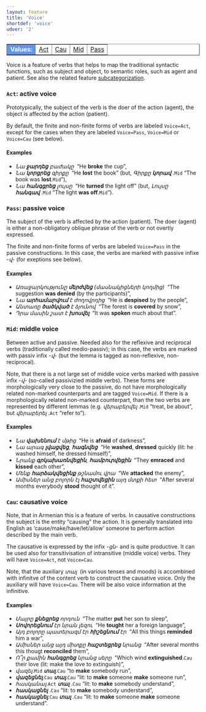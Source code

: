 ```yaml
---
layout: feature
title: 'Voice'
shortdef: 'voice'
udver: '2'
---
```


<table class="typeindex" border="1">
<tr>
  <td style="background-color:cornflowerblue;color:white"><strong>Values:</strong> </td>
  <td><a href="#Act">Act</a></td>
  <td><a href="#Cau">Cau</a></td>
  <td><a href="#Mid">Mid</a></td>
  <td><a href="#Pass">Pass</a></td>
</tr>
</table>

Voice is a feature of verbs that helps to map the traditional syntactic functions,
such as subject and object, to semantic roles, such as agent and patient. See also the related feature [subcategorization](Subcat).

### <a name="Act">`Act`</a>: active voice

Prototypically, the subject of the verb is the doer of the action (agent), the object is affected by the action (patient).

By default, the finite and non-finite forms of verbs are labeled `Voice=Act`, except for the cases when they are labeled `Voice=Pass`, `Voice=Mid` or `Voice=Cau` (see below).

#### Examples

* _Նա <b>ջարդեց</b> բաժակը&nbsp;_ “He <b>broke</b> the cup”,
* _Նա <b>կորցրեց</b> գիրքը&nbsp;_ “He <b>lost</b> the book” (but, _Գիրքը <b>կորավ</b>&nbsp;_.`Mid` “The book was <b>lost</b>.`Mid`”),
* _Նա <b>հանգցրեց</b> լույսը&nbsp;_ “He <b>turned</b> the light off” (but, _Լույսը <b>հանգավ</b>&nbsp;_.`Mid` “The light <b>was off</b>.`Mid`”).

### <a name="Pass">`Pass`</a>: passive voice

The subject of the verb is affected by the action (patient). The doer (agent) is either a non-obligatory oblique phrase of the verb or not overtly expressed.

The finite and non-finite forms of verbs are labeled `Voice=Pass` in the passive constructions. In this case, the verbs are marked with passive infixe _-վ-_ (for exeptions see below).

#### Examples

* _Առաջարկությունը <b>մերժվեց</b> (մասնակիցների կողմից)&nbsp;_ “The suggestion <b>was denied</b> (by the participants)”,
* _Նա <b>արհամարվում</b> է ժողովրդից&nbsp;_ “He is <b>despised</b> by the people”,
* _Անտառը <b>ծածկված</b> է ձյունով&nbsp;_ “The forest is <b>covered</b> by snow”,
* _Դրա մասին շատ է <b>խոսվել</b>&nbsp;_ “It was <b>spoken</b> much about that”.

### <a name="Mid">`Mid`</a>: middle voice

Between active and passive. Needed also for the reflexive and reciprocal verbs (traditionally called medio-passiv); in this case, the verbs are marked with passiv infix _-վ-_ (but the lemma is tagged as non-reflexive, non-reciprocal).

Note, that there is a not large set of middle voice verbs marked with passive infix _-վ-_ (so-called passivizied middle verbs). These forms are morphologically very close to the passive, do not have morphologically related non-marked counterparts and are tagged `Voice=Mid`. If there is a morphologically related non-marked counterpart, than the two verbs are represented by different lemmas (e.g. _վերաբերվել&nbsp;_.`Mid` “treat, be about”, but _վերաբերել&nbsp;_.`Act` “refer to”).

#### Examples

* _Նա <b>վախենում</b> է մթից&nbsp;_ “He is <b>afraid</b> of darkness”,
* _Նա արագ <b>լվացվեց</b>, <b>հագնվեց</b>&nbsp;_ “He <b>washed</b>, <b>dressed</b> quickly (lit: he washed himself, he dressed himself)”,
* _Նրանք <b>գրկախառնվեցին</b>, <b>համբուրվեցին</b>&nbsp;_ “They <b>emraced</b> and <b>kissed</b> each other”,
* _Մենք <b>հարձակվեցինք</b> թշնամու վրա&nbsp;_ “We <b>attacked</b> the enemy”,
* _Ամիսներ անց բոլորն էլ <b>հաշտվեցին</b> այդ մտքի հետ&nbsp;_ “After several months everybody <b>stood</b> thought of it”.

### <a name="Cau">`Cau`</a>: causative voice

Note, that in Armenian this is a feature of verbs. In causative constructions the subject is the entity “causing” the action. It is generally translated into English as ‘cause/make/have/let/allow’ someone to perform action described by the main verb. 

The causative is expressed by the infix _-ցն-_ and is quite productive. It can be used also for transitivisation of intransitive (middle voice) verbs. They will have `Voice=Act`, not `Voice=Cau`.

Note, that the auxiliary _տալ&nbsp;_ (in various tenses and moods) is accombined with infinitve of the content verb to construct the causative voice. Only the auxiliary will have `Voice=Cau`. There will be also voice information at the infinitive.

#### Examples

* _Մայրը <b>քնեցրեց</b> որդուն&nbsp;_ “The matter <b>put</b> her son to sleep”,
* _<b>Սովորեցնում</b> էր նրան լեզու&nbsp;_ “He <b>tought</b> her a foreign language”,
* _Այդ բոլորը պատերազմ էր <b>հիշեցնում</b> էր&nbsp;_ “All this things <b>reminded</b> him a war”,
* _Ամիսներ անց այդ միտքը <b>հաշտեցրեց</b> նրանց&nbsp;_ “After several months this thougt <b>reconciled</b> them”,
* _Ո՞ր քամին <b>հանգցրեց</b> նրանց սերը&nbsp;_ “Which wind <b>extinguished</b>.`Cau` their love (lit: make the love to extinguish)”,
* _վազել_.`Mid` _<b>տալ</b>_.`Cau` “to <b>make</b> somebody run”,
* _<b>վազեցնել</b>_.`Cau` _<b>տալ</b>_.`Cau` “lit: to <b>make</b> someone <b>make</b> someone run”,
* _հասկանալ_.`Act` _<b>տալ</b>&nbsp;_.`Cau` “lit: to <b>make</b> somebody understand”,
* _<b>հասկացնել</b>&nbsp;_.`Cau` “lit: to <b>make</b> somebody understand”,
* _<b>հասկացնել</b>_.`Cau` _<b>տալ</b>&nbsp;_.`Cau` “lit: to <b>make</b> someone <b>make</b> someone understand”.
